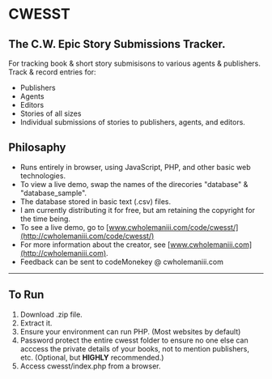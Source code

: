 # CWESST
## The C.W. Epic Story Submissions Tracker. 

For tracking book &amp; short story submisisons to various agents &amp; publishers. Track & record entries for: 
- Publishers
- Agents
- Editors
- Stories of all sizes
- Individual submissions of stories to publishers, agents, and editors.

## Philosaphy 
- Runs entirely in browser, using JavaScript, PHP, and other basic web technologies.
- To view a live demo, swap the names of the direcories "database" & "database_sample".
- The database stored in basic text (.csv) files.
- I am currently distributing it for free, but am retaining the copyright for the time being. 
- To see a live demo, go to [www.cwholemaniii.com/code/cwesst/](http://cwholemaniii.com/code/cwesst/)
- For more information about the creator, see [www.cwholemaniii.com](http://cwholemaniii.com).
- Feedback can be sent to codeMonekey @ cwholemaniii.com

---

## To Run
1. Download .zip file.
2. Extract it.
3. Ensure your environment can run PHP. (Most websites by default)
4. Password protect the entire cwesst folder to ensure no one else can acccess the private details of your books, not to mention publishers, etc. (Optional, but **HIGHLY** recommended.)
6. Access cwesst/index.php from a browser.



  
